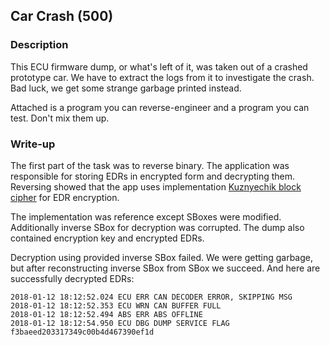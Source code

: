## Car Crash (500)

### Description

This ECU firmware dump, or what's left of it, was taken out of a crashed prototype car. We have to extract the logs from it to investigate the crash. Bad luck, we get some strange garbage printed instead.

Attached is a program you can reverse-engineer and a program you can test. Don't mix them up.

### Write-up

The first part of the task was to reverse binary. The application
was responsible for storing EDRs in encrypted form and decrypting them.
Reversing showed that the app uses implementation [Kuznyechik block cipher](https://en.wikipedia.org/wiki/Kuznyechik) for EDR encryption.

The implementation was reference except SBoxes were modified.
Additionally inverse SBox for decryption was corrupted. The dump also 
contained encryption key and encrypted EDRs.

Decryption using provided inverse SBox failed. We were getting garbage,
but after reconstructing inverse SBox from SBox we succeed.
And here are successfully decrypted EDRs:

```
2018-01-12 18:12:52.024	ECU	ERR	CAN DECODER ERROR, SKIPPING MSG
2018-01-12 18:12:52.353	ECU	WRN	CAN BUFFER FULL
2018-01-12 18:12:52.494	ABS	ERR	ABS OFFLINE
2018-01-12 18:12:54.950	ECU	DBG	DUMP SERVICE FLAG f3baeed203317349c00b4d467390ef1d
```
